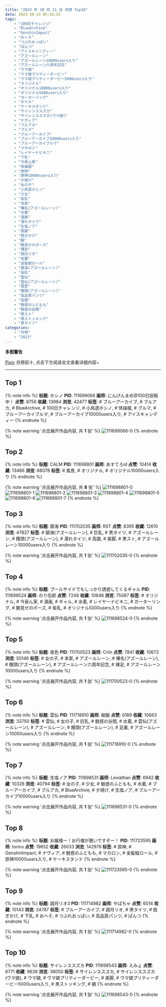 ```yaml
---
title: "2023 年 10 月 11 日 月榜 Top10"
date: 2023-10-13 05:16:53
tags:
    - "100日チャレンジ"
    - "BlueArchive"
    - "GenshinImpact"
    - "おへそ"
    - "つぶれおっぱい"
    - "ぱんつ"
    - "アイスキャンディー"
    - "アズールレーン"
    - "アズールレーン10000users入り"
    - "アズールレーン六周年記念"
    - "ウマ娘"
    - "ウマ娘プリティーダービー"
    - "ウマ娘プリティーダービー5000users入り"
    - "オリジナル"
    - "オリジナル10000users入り"
    - "オリジナル5000users入り"
    - "ガーターリング"
    - "ギャル"
    - "ケーキスタンド"
    - "サイレンススズカ"
    - "サイレンススズカ(ウマ娘)"
    - "ナヴィア"
    - "ブルアカ"
    - "ブルマ"
    - "ブルーアーカイブ"
    - "ブルーアーカイブ10000users入り"
    - "ブルーアーカイブルマ"
    - "マカロン"
    - "レイヤードビキニ"
    - "下乳"
    - "今泉ん家"
    - "体操服"
    - "原神"
    - "原神10000users入り"
    - "夕焼け"
    - "女の子"
    - "小鳥遊ホシノ"
    - "少女"
    - "巨乳"
    - "本家"
    - "榛名(アズールレーン)"
    - "水着"
    - "漫画"
    - "濡れタイツ"
    - "生塩ノア"
    - "美脚"
    - "脱ぎかけ"
    - "腋"
    - "腋見せのポーズ"
    - "裸足"
    - "調月リオ"
    - "足裏"
    - "金髪縦ロール"
    - "鎮海(アズールレーン)"
    - "長乳"
    - "雲仙"
    - "雲仙(アズールレーン)"
    - "風景"
    - "饅頭(アズールレーン)"
    - "高品質パンツ"
    - "高跟"
    - "魅惑のふともも"
    - "魅惑の谷間"
    - "黒スト"
    - "黒ストッキング"
    - "黒タイツ"
categories:
    - "月榜"
    - "2023"
---
```


<i class="fa fa-triangle-exclamation"></i>**多图警告**<i class="fa fa-triangle-exclamation"></i>

[Pixiv](https://www.pixiv.net/) 月榜前十, 点击下方阅读全文查看详细内容~

<!-- more -->

---

## Top 1

{% note info %}
**标题**: ホシノ
**PID**: 111699066 **画师**: にんげんまめ@100日投稿中！
**点赞**: 8756 **收藏**: 13984 **浏览**: 42477
**标签**: # ブルーアーカイブ, # ブルアカ, # BlueArchive, # 100日チャレンジ, # 小鳥遊ホシノ, # 体操服, # ブルマ, # ブルーアーカイブルマ, # ブルーアーカイブ10000users入り, # アイスキャンディー
{% endnote %}

{% note warning '点击展开作品内容, 共 **1** 张' %}
![111699066-0](https://i.pixiv.re/img-original/img/2023/09/14/00/10/33/111699066_p0.png)
{% endnote %}

## Top 2

{% note info %}
**标题**: CALM
**PID**: 111698801 **画师**: あすてろid
**点赞**: 10414 **收藏**: 13486 **浏览**: 88078
**标签**: # 風景, # オリジナル, # オリジナル10000users入り
{% endnote %}

{% note warning '点击展开作品内容, 共 **8** 张' %}
![111698801-0](https://i.pixiv.re/img-original/img/2023/09/14/00/03/46/111698801_p0.jpg)
![111698801-1](https://i.pixiv.re/img-original/img/2023/09/14/00/03/46/111698801_p1.jpg)
![111698801-2](https://i.pixiv.re/img-original/img/2023/09/14/00/03/46/111698801_p2.jpg)
![111698801-3](https://i.pixiv.re/img-original/img/2023/09/14/00/03/46/111698801_p3.jpg)
![111698801-4](https://i.pixiv.re/img-original/img/2023/09/14/00/03/46/111698801_p4.jpg)
![111698801-5](https://i.pixiv.re/img-original/img/2023/09/14/00/03/46/111698801_p5.jpg)
![111698801-6](https://i.pixiv.re/img-original/img/2023/09/14/00/03/46/111698801_p6.jpg)
![111698801-7](https://i.pixiv.re/img-original/img/2023/09/14/00/03/46/111698801_p7.jpg)
{% endnote %}

## Top 3

{% note info %}
**标题**: 鎮海
**PID**: 111702035 **画师**: RST
**点赞**: 8395 **收藏**: 12610 **浏览**: 47827
**标签**: # 鎮海(アズールレーン), # 巨乳, # 黒タイツ, # アズールレーン, # 饅頭(アズールレーン), # 濡れタイツ, # 高跟, # 美脚, # 黒スト, # アズールレーン10000users入り
{% endnote %}

{% note warning '点击展开作品内容, 共 **1** 张' %}
![111702035-0](https://i.pixiv.re/img-original/img/2023/09/14/02/36/03/111702035_p0.jpg)
{% endnote %}

## Top 4

{% note info %}
**标题**: プールサイドでもしっかり誘惑してくるギャル
**PID**: 111698524 **画师**: のり伍郎
**点赞**: 7248 **收藏**: 10648 **浏览**: 75087
**标签**: # オリジナル, # 今泉ん家, # 漫画, # ギャル, # 水着, # レイヤードビキニ, # ガーターリング, # 腋見せのポーズ, # 長乳, # オリジナル5000users入り
{% endnote %}

{% note warning '点击展开作品内容, 共 **1** 张' %}
![111698524-0](https://i.pixiv.re/img-original/img/2023/09/14/00/00/42/111698524_p0.jpg)
{% endnote %}

## Top 5

{% note info %}
**标题**: 夜色
**PID**: 111700523 **画师**: Criin
**点赞**: 7841 **收藏**: 10672 **浏览**: 50146
**标签**: # 女の子, # 本家, # アズールレーン, # 榛名(アズールレーン), # 饅頭(アズールレーン), # アズールレーン六周年記念, # 裸足, # アズールレーン10000users入り
{% endnote %}

{% note warning '点击展开作品内容, 共 **1** 张' %}
![111700523-0](https://i.pixiv.re/img-original/img/2023/09/14/01/05/06/111700523_p0.jpg)
{% endnote %}

## Top 6

{% note info %}
**标题**: 雲仙
**PID**: 111718910 **画师**: 碳酸
**点赞**: 6189 **收藏**: 10663 **浏览**: 33750
**标签**: # 雲仙, # 女の子, # 巨乳, # 魅惑の谷間, # 水着, # 雲仙(アズールレーン), # アズールレーン, # 饅頭(アズールレーン), # 足裏, # アズールレーン10000users入り
{% endnote %}

{% note warning '点击展开作品内容, 共 **1** 张' %}
![111718910-0](https://i.pixiv.re/img-original/img/2023/09/14/21/24/26/111718910_p0.jpg)
{% endnote %}

## Top 7

{% note info %}
**标题**: 生塩ノア
**PID**: 111698531 **画师**: Leviathan
**点赞**: 6942 **收藏**: 10328 **浏览**: 40794
**标签**: # 女の子, # 少女, # 魅惑のふともも, # 水着, # ブルーアーカイブ, # ブルアカ, # BlueArchive, # 夕焼け, # 生塩ノア, # ブルーアーカイブ10000users入り
{% endnote %}

{% note warning '点击展开作品内容, 共 **1** 张' %}
![111698531-0](https://i.pixiv.re/img-original/img/2023/09/14/00/00/44/111698531_p0.png)
{% endnote %}

## Top 8

{% note info %}
**标题**: お嬢様ー！お行儀が悪いですぞー！
**PID**: 111723595 **画师**: torino
**点赞**: 19652 **收藏**: 26033 **浏览**: 142979
**标签**: # 原神, # GenshinImpact, # ナヴィア, # 魅惑のふともも, # マカロン, # 金髪縦ロール, # 原神10000users入り, # ケーキスタンド
{% endnote %}

{% note warning '点击展开作品内容, 共 **1** 张' %}
![111723595-0](https://i.pixiv.re/img-original/img/2023/09/15/00/00/28/111723595_p0.jpg)
{% endnote %}

## Top 9

{% note info %}
**标题**: 調月リオ3
**PID**: 111714982 **画师**: やばちゃ
**点赞**: 6014 **收藏**: 10143 **浏览**: 24787
**标签**: # ブルーアーカイブ, # 調月リオ, # 黒タイツ, # 脱ぎかけ, # 下乳, # おへそ, # つぶれおっぱい, # 高品質パンツ, # ぱんつ
{% endnote %}

{% note warning '点击展开作品内容, 共 **1** 张' %}
![111714982-0](https://i.pixiv.re/img-original/img/2023/09/14/18/58/39/111714982_p0.png)
{% endnote %}

## Top 10

{% note info %}
**标题**: サイレンススズカ
**PID**: 111698543 **画师**: えみょ
**点赞**: 6771 **收藏**: 9638 **浏览**: 36050
**标签**: # サイレンススズカ, # サイレンススズカ(ウマ娘), # ウマ娘, # ウマ娘プリティーダービー, # 美脚, # ウマ娘プリティーダービー5000users入り, # 黒ストッキング, # 腋
{% endnote %}

{% note warning '点击展开作品内容, 共 **1** 张' %}
![111698543-0](https://i.pixiv.re/img-original/img/2023/09/14/00/00/49/111698543_p0.jpg)
{% endnote %}
